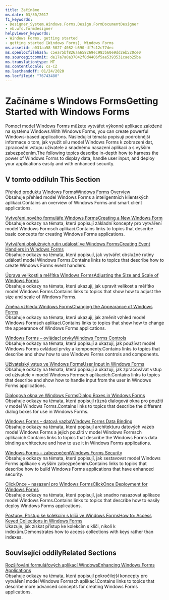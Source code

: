 ```yaml
---
title: Začínáme
ms.date: 03/30/2017
f1_keywords:
- Designer_System.Windows.Forms.Design.FormDocumentDesigner
- vb.wfc.formdesigner
helpviewer_keywords:
- Windows Forms, getting started
- getting started [Windows Forms], Windows Forms
ms.assetid: a031aa58-5027-4082-b590-df7c12c77dec
ms.openlocfilehash: c5ea75bf826aa658269ec983b60e9dd2eb520ce0
ms.sourcegitcommit: de17a7a0a37042f0d4406f5ae5393531caeb25ba
ms.translationtype: MT
ms.contentlocale: cs-CZ
ms.lasthandoff: 01/24/2020
ms.locfileid: "76743480"
---
```

# <a name="getting-started-with-windows-forms"></a><span data-ttu-id="3cf32-102">Začínáme s Windows Forms</span><span class="sxs-lookup"><span data-stu-id="3cf32-102">Getting Started with Windows Forms</span></span>
<span data-ttu-id="3cf32-103">Pomocí model Windows Forms můžete vytvářet výkonné aplikace založené na systému Windows.</span><span class="sxs-lookup"><span data-stu-id="3cf32-103">With Windows Forms, you can create powerful Windows-based applications.</span></span> <span data-ttu-id="3cf32-104">Následující témata popisují podrobnější informace o tom, jak využít sílu model Windows Forms k zobrazení dat, zpracování vstupu uživatele a snadnému nasazení aplikací a s vyšším zabezpečením.</span><span class="sxs-lookup"><span data-stu-id="3cf32-104">The following topics describe in-depth how to harness the power of Windows Forms to display data, handle user input, and deploy your applications easily and with enhanced security.</span></span>  
  
## <a name="in-this-section"></a><span data-ttu-id="3cf32-105">V tomto oddílu</span><span class="sxs-lookup"><span data-stu-id="3cf32-105">In This Section</span></span>  
 [<span data-ttu-id="3cf32-106">Přehled produktu Windows Forms</span><span class="sxs-lookup"><span data-stu-id="3cf32-106">Windows Forms Overview</span></span>](windows-forms-overview.md)  
 <span data-ttu-id="3cf32-107">Obsahuje přehled model Windows Forms a inteligentních klientských aplikací.</span><span class="sxs-lookup"><span data-stu-id="3cf32-107">Contains an overview of Windows Forms and smart client applications.</span></span>  
  
 [<span data-ttu-id="3cf32-108">Vytvoření nového formuláře Windows Forms</span><span class="sxs-lookup"><span data-stu-id="3cf32-108">Creating a New Windows Form</span></span>](creating-a-new-windows-form.md)  
 <span data-ttu-id="3cf32-109">Obsahuje odkazy na témata, která popisují základní koncepty pro vytváření model Windows Formsch aplikací.</span><span class="sxs-lookup"><span data-stu-id="3cf32-109">Contains links to topics that describe basic concepts for creating Windows Forms applications.</span></span>  
  
 [<span data-ttu-id="3cf32-110">Vytváření obslužných rutin událostí ve Windows Forms</span><span class="sxs-lookup"><span data-stu-id="3cf32-110">Creating Event Handlers in Windows Forms</span></span>](creating-event-handlers-in-windows-forms.md)  
 <span data-ttu-id="3cf32-111">Obsahuje odkazy na témata, která popisují, jak vytvářet obslužné rutiny událostí model Windows Forms.</span><span class="sxs-lookup"><span data-stu-id="3cf32-111">Contains links to topics that describe how to create Windows Forms event handlers.</span></span>  
  
 [<span data-ttu-id="3cf32-112">Úprava velikosti a měřítka Windows Forms</span><span class="sxs-lookup"><span data-stu-id="3cf32-112">Adjusting the Size and Scale of Windows Forms</span></span>](adjusting-the-size-and-scale-of-windows-forms.md)  
 <span data-ttu-id="3cf32-113">Obsahuje odkazy na témata, která ukazují, jak upravit velikost a měřítko model Windows Forms.</span><span class="sxs-lookup"><span data-stu-id="3cf32-113">Contains links to topics that show how to adjust the size and scale of Windows Forms.</span></span>  
  
 [<span data-ttu-id="3cf32-114">Změna vzhledu Windows Forms</span><span class="sxs-lookup"><span data-stu-id="3cf32-114">Changing the Appearance of Windows Forms</span></span>](changing-the-appearance-of-windows-forms.md)  
 <span data-ttu-id="3cf32-115">Obsahuje odkazy na témata, která ukazují, jak změnit vzhled model Windows Formsch aplikací.</span><span class="sxs-lookup"><span data-stu-id="3cf32-115">Contains links to topics that show how to change the appearance of Windows Forms applications.</span></span>  
  
 [<span data-ttu-id="3cf32-116">Windows Forms – ovládací prvky</span><span class="sxs-lookup"><span data-stu-id="3cf32-116">Windows Forms Controls</span></span>](./controls/index.md)  
 <span data-ttu-id="3cf32-117">Obsahuje odkazy na témata, která popisují a ukazují, jak používat model Windows Forms ovládací prvky a komponenty.</span><span class="sxs-lookup"><span data-stu-id="3cf32-117">Contains links to topics that describe and show how to use Windows Forms controls and components.</span></span>  
  
 [<span data-ttu-id="3cf32-118">Uživatelský vstup ve Windows Forms</span><span class="sxs-lookup"><span data-stu-id="3cf32-118">User Input in Windows Forms</span></span>](user-input-in-windows-forms.md)  
 <span data-ttu-id="3cf32-119">Obsahuje odkazy na témata, která popisují a ukazují, jak zpracovávat vstup od uživatele v model Windows Formsch aplikacích.</span><span class="sxs-lookup"><span data-stu-id="3cf32-119">Contains links to topics that describe and show how to handle input from the user in Windows Forms applications.</span></span>  
  
 [<span data-ttu-id="3cf32-120">Dialogová okna ve Windows Forms</span><span class="sxs-lookup"><span data-stu-id="3cf32-120">Dialog Boxes in Windows Forms</span></span>](dialog-boxes-in-windows-forms.md)  
 <span data-ttu-id="3cf32-121">Obsahuje odkazy na témata, která popisují různá dialogová okna pro použití v model Windows Forms.</span><span class="sxs-lookup"><span data-stu-id="3cf32-121">Contains links to topics that describe the different dialog boxes for use in Windows Forms.</span></span>  
  
 [<span data-ttu-id="3cf32-122">Windows Forms – datová vazba</span><span class="sxs-lookup"><span data-stu-id="3cf32-122">Windows Forms Data Binding</span></span>](windows-forms-data-binding.md)  
 <span data-ttu-id="3cf32-123">Obsahuje odkazy na témata, která popisují architekturu datových vazeb model Windows Forms a jejich použití v model Windows Formsch aplikacích.</span><span class="sxs-lookup"><span data-stu-id="3cf32-123">Contains links to topics that describe the Windows Forms data binding architecture and how to use it in Windows Forms applications.</span></span>  
  
 [<span data-ttu-id="3cf32-124">Windows Forms – zabezpečení</span><span class="sxs-lookup"><span data-stu-id="3cf32-124">Windows Forms Security</span></span>](windows-forms-security.md)  
 <span data-ttu-id="3cf32-125">Obsahuje odkazy na témata, která popisují, jak sestavovat model Windows Forms aplikace s vyšším zabezpečením.</span><span class="sxs-lookup"><span data-stu-id="3cf32-125">Contains links to topics that describe how to build Windows Forms applications that have enhanced security.</span></span>  
  
 [<span data-ttu-id="3cf32-126">ClickOnce – nasazení pro Windows Forms</span><span class="sxs-lookup"><span data-stu-id="3cf32-126">ClickOnce Deployment for Windows Forms</span></span>](clickonce-deployment-for-windows-forms.md)  
 <span data-ttu-id="3cf32-127">Obsahuje odkazy na témata, která popisují, jak snadno nasazovat aplikace model Windows Forms.</span><span class="sxs-lookup"><span data-stu-id="3cf32-127">Contains links to topics that describe how to easily deploy Windows Forms applications.</span></span>  
  
 [<span data-ttu-id="3cf32-128">Postupy: Přístup ke kolekcím s klíči ve Windows Forms</span><span class="sxs-lookup"><span data-stu-id="3cf32-128">How to: Access Keyed Collections in Windows Forms</span></span>](how-to-access-keyed-collections-in-windows-forms.md)  
 <span data-ttu-id="3cf32-129">Ukazuje, jak získat přístup ke kolekcím s klíči, nikoli k indexům.</span><span class="sxs-lookup"><span data-stu-id="3cf32-129">Demonstrates how to access collections with keys rather than indexes.</span></span>  
  
## <a name="related-sections"></a><span data-ttu-id="3cf32-130">Související oddíly</span><span class="sxs-lookup"><span data-stu-id="3cf32-130">Related Sections</span></span>  
 [<span data-ttu-id="3cf32-131">Rozšiřování formulářových aplikací Windows</span><span class="sxs-lookup"><span data-stu-id="3cf32-131">Enhancing Windows Forms Applications</span></span>](./advanced/index.md)  
 <span data-ttu-id="3cf32-132">Obsahuje odkazy na témata, která popisují pokročilejší koncepty pro vytváření model Windows Formsch aplikací.</span><span class="sxs-lookup"><span data-stu-id="3cf32-132">Contains links to topics that describe more advanced concepts for creating Windows Forms applications.</span></span>
